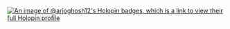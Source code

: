[![An image of @arjoghosh12's Holopin badges, which is a link to view their full Holopin profile](https://holopin.me/arjoghosh12)](https://holopin.io/@arjoghosh12)
